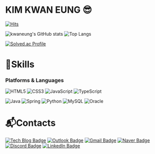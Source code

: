 <!-- ## Hi there 👋 -->

<!--
**kwaneung/kwaneung** is a ✨ _special_ ✨ repository because its `README.md` (this file) appears on your GitHub profile.

Here are some ideas to get you started:

- 🔭 I’m currently working on ...
- 🌱 I’m currently learning ...
- 👯 I’m looking to collaborate on ...
- 🤔 I’m looking for help with ...
- 💬 Ask me about ...
- 📫 How to reach me: ...
- 😄 Pronouns: ...
- ⚡ Fun fact: ...
-->

# KIM KWAN EUNG 😎

[![Hits](https://hits.seeyoufarm.com/api/count/incr/badge.svg?url=https%3A%2F%2Fgithub.com%2Fkwaneung&count_bg=%23F47725&title_bg=%23EA002C&icon=&icon_color=%23E7E7E7&title=hits&edge_flat=false)](https://hits.seeyoufarm.com)

![kwaneung's GitHub stats](https://github-readme-stats.vercel.app/api?username=kwaneung&show_icons=true)
![Top Langs](https://github-readme-stats.vercel.app/api/top-langs/?username=kwaneung&layout=compact)

[![Solved.ac Profile](http://mazassumnida.wtf/api/v2/generate_badge?boj=whatsup95)](https://solved.ac/whatsup95/)

# 💪Skills
### Platforms & Languages
![HTML5](https://img.shields.io/badge/HTML5-E34F26.svg?&style=for-the-badge&logo=HTML5&logoColor=white)
![CSS3](https://img.shields.io/badge/CSS3-1572B6.svg?&style=for-the-badge&logo=CSS3&logoColor=white)
![JavaScript](https://img.shields.io/badge/JavaScript-F7DF1E.svg?&style=for-the-badge&logo=JavaScript&logoColor=white)
![TypeScript](https://img.shields.io/badge/TypeScript-3178C6.svg?&style=for-the-badge&logo=TypeScript&logoColor=white)

![Java](https://img.shields.io/badge/Java-007396.svg?&style=for-the-badge&logo=Java&logoColor=white)
![Spring](https://img.shields.io/badge/Spring-6DB33F.svg?&style=for-the-badge&logo=Spring&logoColor=white)
![Python](https://img.shields.io/badge/Python-3776AB.svg?&style=for-the-badge&logo=Python&logoColor=white)
![MySQL](https://img.shields.io/badge/MySQL-4479A1.svg?&style=for-the-badge&logo=MySQL&logoColor=white)
![Oracle](https://img.shields.io/badge/Oracle-F80000.svg?&style=for-the-badge&logo=Oracle&logoColor=white)

# 📬Contacts
[![Tech Blog Badge](http://img.shields.io/badge/-Tech%20blog-black?style=flat-square&logo=github&link=http://velog.io/@kwaneung/)](http://velog.io/@kwaneung/)
[![Outlook Badge](https://img.shields.io/badge/Outlook-0078D4?style=flat&logo=microsoft-outlook&logoColor=white&link=mailto:kwaneung.kim@outlook.com)](mailto:kwaneung.kim@outlook.com)
[![Gmail Badge](https://img.shields.io/badge/Gmail-d14836?style=flat-square&logo=Gmail&logoColor=white&link=mailto:kwaneung95@gmail.com)](mailto:kwaneung95@gmail.com)
[![Naver Badge](https://img.shields.io/badge/Naver-03C75A?style=flat-square&logo=Naver&logoColor=white&link=mailto:whatsup95@naver.com)](mailto:whatsup95@naver.com)
[![Discord Badge](https://img.shields.io/badge/Discord-5865F2?style=flat&logo=discord&logoColor=white&link=http://discordapp.com/users/764732964947886090)](http://discordapp.com/users/764732964947886090)
[![LinkedIn Badge](https://img.shields.io/badge/LinkedIn-0A66C2?style=flat&logo=linkedin&logoColor=white&link=https://www.linkedin.com/in/%EA%B4%80%EC%9D%91-%EA%B9%80-38a293199?utm_source=share&utm_campaign=share_via&utm_content=profile&utm_medium=ios_app)](https://www.linkedin.com/in/%EA%B4%80%EC%9D%91-%EA%B9%80-38a293199?utm_source=share&utm_campaign=share_via&utm_content=profile&utm_medium=ios_app)
